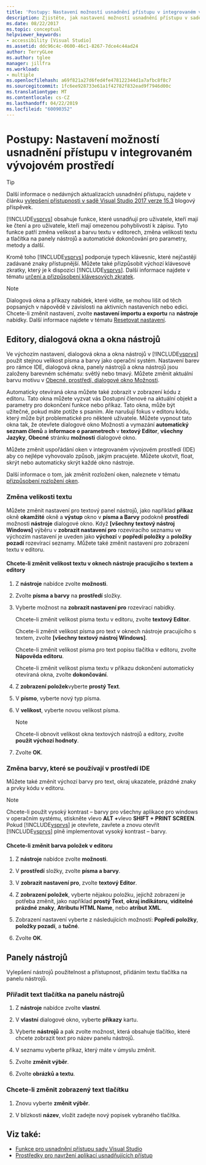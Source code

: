 ```yaml
---
title: 'Postupy: Nastavení možností usnadnění přístupu v integrovaném vývojovém prostředí'
description: Zjistěte, jak nastavení možností usnadnění přístupu v sadě Visual Studio, které vám usnadní jeho integrované vývojové prostředí (IDE) pro každodenní použití, včetně uživatelů, kteří mají ke čtení a pro uživatele, kteří mají omezenou pohyblivostí k zápisu.
ms.date: 08/22/2017
ms.topic: conceptual
helpviewer_keywords:
- accessibility [Visual Studio]
ms.assetid: ddc96c4c-0600-46c1-8267-7dce4c44ad24
author: TerryGLee
ms.author: tglee
manager: jillfra
ms.workload:
- multiple
ms.openlocfilehash: a69f821a27d6fed4fe478122344d1a7afbc8f8c7
ms.sourcegitcommit: 1fc6ee928733e61a1f42782f832ead9f7946d00c
ms.translationtype: MT
ms.contentlocale: cs-CZ
ms.lasthandoff: 04/22/2019
ms.locfileid: "60090352"
---
```

# <a name="how-to-set-ide-accessibility-options"></a>Postupy: Nastavení možností usnadnění přístupu v integrovaném vývojovém prostředí

> [!TIP]
> Další informace o nedávných aktualizacích usnadnění přístupu, najdete v článku [vylepšení přístupnosti v sadě Visual Studio 2017 verze 15.3](https://devblogs.microsoft.com/visualstudio/accessibility-improvements-in-visual-studio-2017-version-15-3/) blogový příspěvek.

[!INCLUDE[vsprvs](../../code-quality/includes/vsprvs_md.md)] obsahuje funkce, které usnadňují pro uživatele, kteří mají ke čtení a pro uživatele, kteří mají omezenou pohyblivostí k zápisu. Tyto funkce patří změna velikost a barvu textu v editorech, změna velikosti textu a tlačítka na panely nástrojů a automatické dokončování pro parametry, metody a další.

Kromě toho [!INCLUDE[vsprvs](../../code-quality/includes/vsprvs_md.md)] podporuje typech klávesnic, které nejčastěji zadávané znaky přístupnější. Můžete také přizpůsobit výchozí klávesové zkratky, který je k dispozici [!INCLUDE[vsprvs](../../code-quality/includes/vsprvs_md.md)]. Další informace najdete v tématu [určení a přizpůsobení klávesových zkratek](../../ide/identifying-and-customizing-keyboard-shortcuts-in-visual-studio.md).

> [!NOTE]
> Dialogová okna a příkazy nabídek, které vidíte, se mohou lišit od těch popsaných v nápovědě v závislosti na aktivních nastaveních nebo edici. Chcete-li změnit nastavení, zvolte **nastavení importu a exportu** na **nástroje** nabídky. Další informace najdete v tématu [Resetovat nastavení](../environment-settings.md#reset-settings).

## <a name="editors-dialogs-and-tool-windows"></a>Editory, dialogová okna a okna nástrojů

 Ve výchozím nastavení, dialogová okna a okna nástrojů v [!INCLUDE[vsprvs](../../code-quality/includes/vsprvs_md.md)] použít stejnou velikost písma a barvy jako operační systém. Nastavení barev pro rámce IDE, dialogová okna, panely nástrojů a okna nástrojů jsou založeny barevném schématu: světlý nebo tmavý. Můžete změnit aktuální barvu motivu v [Obecné, prostředí, dialogové okno Možnosti](../../ide/reference/general-environment-options-dialog-box.md).

 Automaticky otevíraná okna můžete také zobrazit v zobrazení kódu z editoru. Tato okna můžete vyzvat vás Dostupní členové na aktuální objekt a parametry pro dokončení funkce nebo příkaz. Tato okna, může být užitečné, pokud máte potíže s psaním. Ale narušují fokus v editoru kódu, který může být problematické pro některé uživatele. Můžete vypnout tato okna tak, že otevřete dialogové okno Možnosti a vymazání **automatický seznam členů** a **informace o parametrech** v **textový Editor**, **všechny Jazyky**, **Obecné** stránku **možnosti** dialogové okno.

 Můžete změnit uspořádání oken v integrovaném vývojovém prostředí (IDE) aby co nejlépe vyhovovalo způsob, jakým pracujete. Můžete ukotvit, float, skrýt nebo automaticky skrýt každé okno nástroje.

 Další informace o tom, jak změnit rozložení oken, naleznete v tématu [přizpůsobení rozložení oken](../../ide/customizing-window-layouts-in-visual-studio.md).

### <a name="changing-the-size-of-text"></a>Změna velikosti textu

 Můžete změnit nastavení pro textový panel nástrojů, jako například **příkaz** okně **okamžité** okně a **výstup** okno v **písma a Barvy** podokně **prostředí** možnosti **nástroje** dialogové okno. Když **[všechny textový nástroj Windows]** výběru v **zobrazit nastavení pro** rozevíracího seznamu ve výchozím nastavení je uveden jako **výchozí** v **popředí položky**  a **položky pozadí** rozevírací seznamy. Můžete také změnit nastavení pro zobrazení textu v editoru.

#### <a name="to-change-the-size-of-text-in-text-based-tool-windows-and-editors"></a>Chcete-li změnit velikost textu v oknech nástroje pracujícího s textem a editory

1. Z **nástroje** nabídce zvolte **možnosti**.

2. Zvolte **písma a barvy** na **prostředí** složky.

3. Vyberte možnost na **zobrazit nastavení pro** rozevírací nabídky.

     Chcete-li změnit velikost písma textu v editoru, zvolte **textový Editor**.

     Chcete-li změnit velikost písma pro text v oknech nástroje pracujícího s textem, zvolte **[všechny textový nástroj Windows]**.

     Chcete-li změnit velikost písma pro text popisu tlačítka v editoru, zvolte **Nápověda editoru**.

     Chcete-li změnit velikost písma textu v příkazu dokončení automaticky otevíraná okna, zvolte **dokončování**.

4. Z **zobrazení položek**vyberte **prostý Text**.

5. V **písmo**, vyberte nový typ písma.

6. V **velikost**, vyberte novou velikost písma.

    > [!NOTE]
    > Chcete-li obnovit velikost okna textových nástrojů a editory, zvolte **použít výchozí hodnoty**.

7. Zvolte **OK**.

### <a name="change-the-colors-that-are-used-in-the-ide"></a>Změna barvy, které se používají v prostředí IDE

 Můžete také změnit výchozí barvy pro text, okraj ukazatele, prázdné znaky a prvky kódu v editoru.

> [!NOTE]
> Chcete-li použít vysoký kontrast – barvy pro všechny aplikace pro windows v operačním systému, stiskněte vlevo <strong>ALT +</strong>vlevo **SHIFT + PRINT SCREEN**. Pokud [!INCLUDE[vsprvs](../../code-quality/includes/vsprvs_md.md)] je otevřete, zavřete a znovu otevřít [!INCLUDE[vsprvs](../../code-quality/includes/vsprvs_md.md)] plně implementovat vysoký kontrast – barvy.

#### <a name="to-change-the-color-of-items-in-the-editor"></a>Chcete-li změnit barva položek v editoru

1. Z **nástroje** nabídce zvolte **možnosti**.

2. V **prostředí** složky, zvolte **písma a barvy**.

3. V **zobrazit nastavení pro**, zvolte **textový Editor**.

4. Z **zobrazení položek**, vyberte nějakou položku, jejichž zobrazení je potřeba změnit, jako například **prostý Text**, **okraj indikátoru**, **viditelné prázdné znaky**, **Atributu HTML Name**, nebo **atribut XML**.

5. Zobrazení nastavení vyberte z následujících možností: **Popředí položky**, **položky pozadí**, a **tučné**.

6. Zvolte **OK**.

## <a name="toolbars"></a>Panely nástrojů

 Vylepšení nástrojů použitelnost a přístupnost, přidáním textu tlačítka na panelu nástrojů.

### <a name="to-assign-text-to-toolbar-buttons"></a>Přiřadit text tlačítka na panelu nástrojů

1. Z **nástroje** nabídce zvolte **vlastní**.

2. V **vlastní** dialogové okno, vyberte **příkazy** kartu.

3. Vyberte **nástrojů** a pak zvolte možnost, která obsahuje tlačítko, které chcete zobrazit text pro název panelu nástrojů.

4. V seznamu vyberte příkaz, který máte v úmyslu změnit.

5. Zvolte **změnit výběr**.

6. Zvolte **obrázků a textu**.

### <a name="to-modify-the-displayed-text-in-a-button"></a>Chcete-li změnit zobrazený text tlačítku

1. Znovu vyberte **změnit výběr**.

2. V blízkosti **název**, vložit zadejte nový popisek vybraného tlačítka.

## <a name="see-also"></a>Viz také:

* [Funkce pro usnadnění přístupu sady Visual Studio](../../ide/reference/accessibility-features-of-visual-studio.md)
* [Prostředky pro navržení aplikací usnadňujících přístup](../../ide/reference/resources-for-designing-accessible-applications.md)